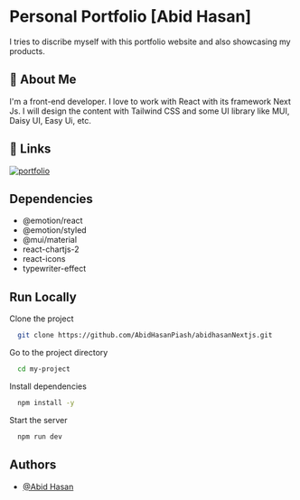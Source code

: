 
# Personal Portfolio [Abid Hasan]

I tries to discribe myself with this portfolio website and also showcasing my products.


## 🚀 About Me
I'm a front-end developer. I love to work with React with its framework Next Js. I will design the content with Tailwind CSS and some UI library like MUI, Daisy UI, Easy Ui, etc.


## 🔗 Links
[![portfolio](https://img.shields.io/badge/my_portfolio-000?style=for-the-badge&logo=ko-fi&logoColor=white)](https://abidhasan.vercel.app/)
## Dependencies

- @emotion/react
- @emotion/styled
- @mui/material
- react-chartjs-2
- react-icons
- typewriter-effect


## Run Locally

Clone the project

```bash
  git clone https://github.com/AbidHasanPiash/abidhasanNextjs.git
```

Go to the project directory

```bash
  cd my-project
```

Install dependencies

```bash
  npm install -y
```

Start the server

```bash
  npm run dev
```


## Authors

- [@Abid Hasan](https://github.com/AbidHasanPiash)

